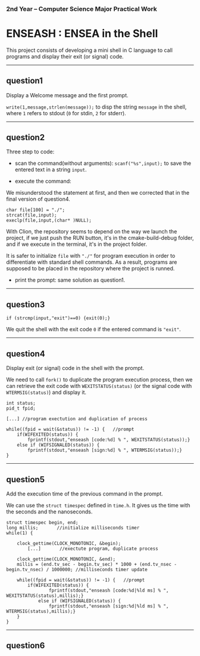 ### 2nd Year – Computer Science Major Practical Work
# ENSEASH : ENSEA in the Shell

This project consists of developing a mini shell in C language to call programs and display their exit (or signal) code.

***
## question1

Display a Welcome message and the first prompt.

`write(1,message,strlen(message));` to disp the string `message` in the shell, where `1` refers to stdout (`0` for stdin, `2` for stderr).

***
## question2

Three step to code:

- scan the command(without arguments): `scanf("%s",input);` to save the entered text in a string `input`.

- execute the command: 

We misunderstood the statement at first, and then we corrected that in the final version of question4.

    char file[100] = "./";
    strcat(file,input);
    execlp(file,input,(char* )NULL);

With Clion, the repository seems to depend on the way we launch the project, if we just push the RUN button, it's in the cmake-build-debug folder,
and if we execute in the terminal, it's in the project folder.

It is safer to initialize `file` with `"./"` for program execution in order to differentiate with standard shell commands.
As a result, programs are supposed to be placed in the repository where the project is runned.

- print the prompt: same solution as question1.

***
## question3

    if (strcmp(input,"exit")==0) {exit(0);}

We quit the shell with the exit code `0` if the entered command is `"exit"`.

***
## question4

Display exit (or signal) code in the shell with the prompt.

We need to call `fork()` to duplicate the program execution process, then we can retrieve
the exit code with `WEXITSTATUS(status)` (or the signal code with `WTERMSIG(status)`) and display it.

    int status;
    pid_t fpid;

    [...] //program exectution and duplication of process

    while((fpid = wait(&status)) != -1) {	//prompt
        if(WIFEXITED(status)) {
            fprintf(stdout,"enseash [code:%d] % ", WEXITSTATUS(status));}
        else if (WIFSIGNALED(status)) {
            fprintf(stdout,"enseash [sign:%d] % ", WTERMSIG(status));}
    }

***
## question5

Add the execution time of the previous command in the prompt. 

We can use the `struct timespec` defined in `time.h`. It gives us the time with the seconds and the nanoseconds.

    struct timespec begin, end;
    long millis;       //initialize milliseconds timer
    while(1) {

    	clock_gettime(CLOCK_MONOTONIC, &begin);
            [...]		//exectute program, duplicate process

    	clock_gettime(CLOCK_MONOTONIC, &end);
       	millis = (end.tv_sec - begin.tv_sec) * 1000 + (end.tv_nsec - begin.tv_nsec) / 1000000; //milliseconds timer update
        	
       	while((fpid = wait(&status)) != -1) {	//prompt
       		if(WIFEXITED(status)) {
           			fprintf(stdout,"enseash [code:%d|%ld ms] % ", WEXITSTATUS(status),millis);}
       			else if (WIFSIGNALED(status)) {
          			fprintf(stdout,"enseash [sign:%d|%ld ms] % ", WTERMSIG(status),millis);}
    	}
    }


***
## question6
